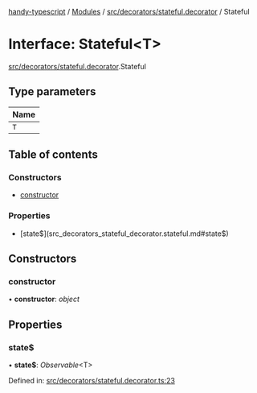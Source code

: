 [handy-typescript](../README.md) / [Modules](../modules.md) / [src/decorators/stateful.decorator](../modules/src_decorators_stateful_decorator.md) / Stateful

# Interface: Stateful<T\>

[src/decorators/stateful.decorator](../modules/src_decorators_stateful_decorator.md).Stateful

## Type parameters

| Name |
| :------ |
| `T` |

## Table of contents

### Constructors

- [constructor](src_decorators_stateful_decorator.stateful.md#constructor)

### Properties

- [state$](src_decorators_stateful_decorator.stateful.md#state$)

## Constructors

### constructor

• **constructor**: *object*

## Properties

### state$

• **state$**: *Observable*<T\>

Defined in: [src/decorators/stateful.decorator.ts:23](https://github.com/robbiemu/handy-typescript/blob/8d0f93c/src/decorators/stateful.decorator.ts#L23)
